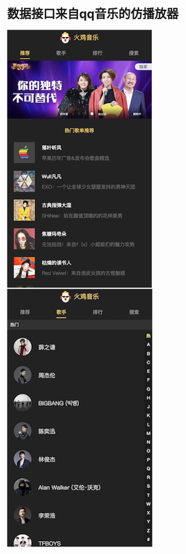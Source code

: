 # 数据接口来自qq音乐的仿播放器

![Image text](https://raw.githubusercontent.com/ppphs/music-player/master/static/image/%E6%8E%A8%E8%8D%90.jpeg)
![Image text](https://raw.githubusercontent.com/ppphs/music-player/master/static/image/%E6%AD%8C%E6%89%8B.jpeg)